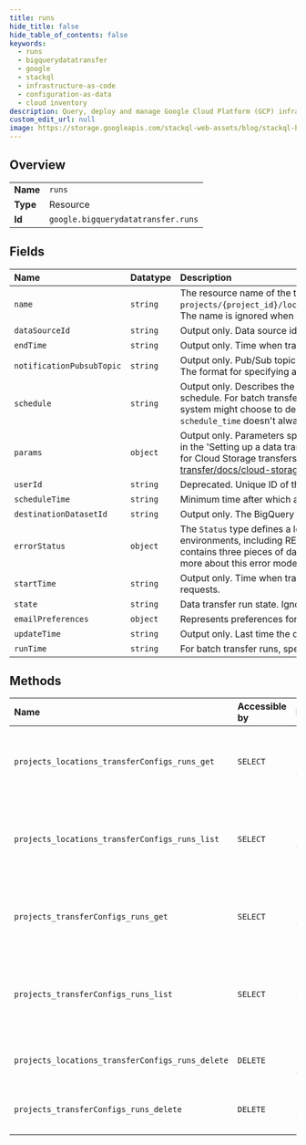 ```yaml
---
title: runs
hide_title: false
hide_table_of_contents: false
keywords:
  - runs
  - bigquerydatatransfer
  - google    
  - stackql
  - infrastructure-as-code
  - configuration-as-data
  - cloud inventory
description: Query, deploy and manage Google Cloud Platform (GCP) infrastructure and resources using SQL
custom_edit_url: null
image: https://storage.googleapis.com/stackql-web-assets/blog/stackql-blog-post-featured-image.png
---
```

  
    

## Overview
<table><tbody>
<tr><td><b>Name</b></td><td><code>runs</code></td></tr>
<tr><td><b>Type</b></td><td>Resource</td></tr>
<tr><td><b>Id</b></td><td><code>google.bigquerydatatransfer.runs</code></td></tr>
</tbody></table>

## Fields
| Name | Datatype | Description |
|:-----|:---------|:------------|
| `name` | `string` | The resource name of the transfer run. Transfer run names have the form `projects/{project_id}/locations/{location}/transferConfigs/{config_id}/runs/{run_id}`. The name is ignored when creating a transfer run. |
| `dataSourceId` | `string` | Output only. Data source id. |
| `endTime` | `string` | Output only. Time when transfer run ended. Parameter ignored by server for input requests. |
| `notificationPubsubTopic` | `string` | Output only. Pub/Sub topic where a notification will be sent after this transfer run finishes. The format for specifying a pubsub topic is: `projects/{project}/topics/{topic}` |
| `schedule` | `string` | Output only. Describes the schedule of this transfer run if it was created as part of a regular schedule. For batch transfer runs that are scheduled manually, this is empty. NOTE: the system might choose to delay the schedule depending on the current load, so `schedule_time` doesn't always match this. |
| `params` | `object` | Output only. Parameters specific to each data source. For more information see the bq tab in the 'Setting up a data transfer' section for each data source. For example the parameters for Cloud Storage transfers are listed here: https://cloud.google.com/bigquery-transfer/docs/cloud-storage-transfer#bq |
| `userId` | `string` | Deprecated. Unique ID of the user on whose behalf transfer is done. |
| `scheduleTime` | `string` | Minimum time after which a transfer run can be started. |
| `destinationDatasetId` | `string` | Output only. The BigQuery target dataset id. |
| `errorStatus` | `object` | The `Status` type defines a logical error model that is suitable for different programming environments, including REST APIs and RPC APIs. It is used by [gRPC](https://github.com/grpc). Each `Status` message contains three pieces of data: error code, error message, and error details. You can find out more about this error model and how to work with it in the [API Design Guide](https://cloud.google.com/apis/design/errors). |
| `startTime` | `string` | Output only. Time when transfer run was started. Parameter ignored by server for input requests. |
| `state` | `string` | Data transfer run state. Ignored for input requests. |
| `emailPreferences` | `object` | Represents preferences for sending email notifications for transfer run events. |
| `updateTime` | `string` | Output only. Last time the data transfer run state was updated. |
| `runTime` | `string` | For batch transfer runs, specifies the date and time of the data should be ingested. |
## Methods
| Name | Accessible by | Required Params | Description |
|:-----|:--------------|:----------------|:------------|
| `projects_locations_transferConfigs_runs_get` | `SELECT` | `locationsId, projectsId, runsId, transferConfigsId` | Returns information about the particular transfer run. |
| `projects_locations_transferConfigs_runs_list` | `SELECT` | `locationsId, projectsId, transferConfigsId` | Returns information about running and completed transfer runs. |
| `projects_transferConfigs_runs_get` | `SELECT` | `projectsId, runsId, transferConfigsId` | Returns information about the particular transfer run. |
| `projects_transferConfigs_runs_list` | `SELECT` | `projectsId, transferConfigsId` | Returns information about running and completed transfer runs. |
| `projects_locations_transferConfigs_runs_delete` | `DELETE` | `locationsId, projectsId, runsId, transferConfigsId` | Deletes the specified transfer run. |
| `projects_transferConfigs_runs_delete` | `DELETE` | `projectsId, runsId, transferConfigsId` | Deletes the specified transfer run. |
